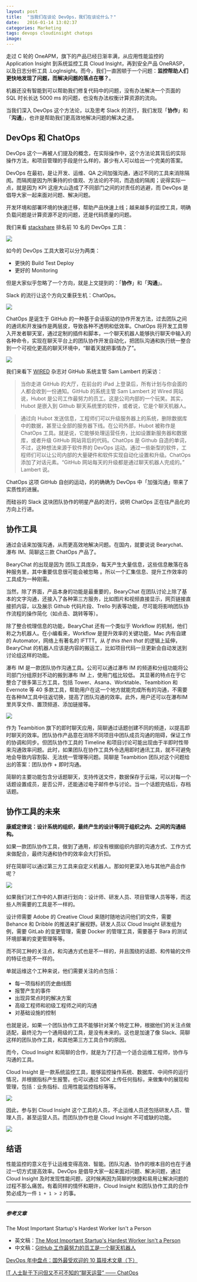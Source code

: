 ```yaml
---
layout: post
title:  "当我们在谈论 DevOps，我们在谈论什么？"
date:   2016-01-14 13:02:37
categories: Marketing
tags: devops cloudinsight chatops
image:
---
```


走过 C 轮的 OneAPM，旗下的产品已经日渐丰满，从应用性能监控的 Application Insight 到系统监控工具 Cloud Insight，再到安全产品 OneRASP，以及日志分析工具 .LogInsight。而今，我们一直困顿于一个问题：**监控帮助人们更快地发现了问题，而解决问题的落点在哪？**。

机器还没有智能到可以帮助我们修复代码中的问题，没有办法解决一个页面的 SQL 时长长达 5000 ms 的问题，也没有办法权衡计算资源的流向。

当我们深入 DevOps 这个方法论，以及思考 Slack 的流行，我们发现「**协作**」和「**沟通**」，也许是帮助我们更高效地解决问题的解决之道。

## DevOps 和 ChatOps

DevOps 这个一再被人们提及的概念，在实际操作中，这个方法论其背后的实际操作方法，和项目管理的手段是什么样的，甚少有人可以给出一个完美的答案。

DevOps 在最初，是让开发、运维、QA 之间加强沟通，通过不同的工具来消除隔阂。而隔阂是因为所秉持的价值观、方法论的不同，而造成的隔阂；说得实际一点，就是因为 KPI 这座大山造成了不同部门之间的对责任的逃避，而 DevOps 是倡导大家一起来面对问题、解决问题。

开发环境和部署环境的快速迁移，帮助产品快速上线；越来越多的监控工具，明确负载问题是计算资源不足的问题，还是代码质量的问题。

我们来看 [stackshare](http://stackshare.io/) 排名前 10 名的 DevOps 工具：

![](/images/stackshare.png)

如今的 DevOps 工具大致可以分为两类：

* 更快的 Build Test Deploy
* 更好的 Monitoring

但是大家似乎忽略了一个方向，就是上文提到的：「**协作**」和「**沟通**」。

Slack 的流行让这个方向又重获生机：ChatOps。

![](/images/chatops@github.jpg)

ChatOps 是诞生于 GitHub 的一种基于会话驱动的协作开发方法，过去团队之间的通讯和开发操作是两层皮，导致各种不透明和低效率。ChatOps 将开发工具带入开发者聊天室，通过定制的插件和脚本，一个聊天机器人能够执行聊天中输入的各种命令，实现在聊天平台上的团队协作开发自动化，把团队沟通和执行统一整合到一个可视化更高的聊天环境中，“聊着天就把事情办了”。

![](http://www.wired.com/wp-content/uploads/2015/10/ubot-schem-1024x426.jpg)

我们来看下 [WIRED](http://www.wired.com/2015/10/the-most-important-startups-hardest-worker-isnt-a-person/) 杂志对 GitHub 系统主管 Sam Lambert 的采访：

> 当你走进 GitHub 的大厅，在前台的 iPad 上登录后，所有计划与你会面的人都会收到一份通知。GitHub 的系统主管 Sam Lambert 对 Wired 网站说，Hubot 是公司工作最努力的员工。这是公司内部的一个玩笑。其实，Hubot 是嵌入到 Github 聊天系统里的软件，或者说，它是个聊天机器人。

> 通过向 Hubot 发送信息，工程师们可以升级服务器上的系统，删除数据库中的数据，甚至让全部的服务器下线。在公司外部，Hubot 被称作是 ChatOps 工具。就是说，它能够处理运营任务，比如设置新服务器和数据库，或者升级 GitHub 网站背后的代码。ChatOps 是 Github 自造的单词，不过，这种想法来源于软件界的 DevOps 运动。通过一些新型的软件，工程师们可以让公司内部的大量硬件和软件实现自动化设置和升级。ChatOps 添加了对话元素。“GitHub 网站每天的升级都是通过聊天机器人完成的。” Lambert 说。

ChatOps 这项 GitHub 自创的运动，的的确确为 DevOps 中「加强沟通」带来了实质性的进展。

而硅谷的 Slack 这块团队协作的明星产品的流行，说明 ChatOps 正在往产品化的方向上行进。

## 协作工具

通过会话来加强沟通，从而更高效地解决问题。在国内，就要说说 Bearychat、瀑布 IM、简聊这三款 ChatOps 产品了。

BearyChat 的出现是因为 团队工具庞杂，每天产生大量信息，这些信息散落在各种服务里，其中重要信息很可能会被忽略 。所以一个汇集信息、提升工作效率的工具成为一种刚需。

当然，除了界面，产品本身的功能是最重要的，BearyChat 在团队讨论上除了基本的文字沟通，还接入了各种第三方服务，比如图片和视频直接显示，网页链接直接抓内容，以及展示 Github 代码片段、Trello 列表等功能，尽可能将影响团队协作流程的操作简化（如点击、跳转等等）。

除了整合梳理信息的功能，BearyChat 还有一个类似于 Workflow 的机制，他们称之为机器人。在小编看来，Workflow 是提升效率的关键功能，Mac 内有自建的 Automator，网络上有著名的 IFTTT。从 *If this then that* 的逻辑上延伸，BearyChat 的机器人应该是内容的搬运工，比如项目代码一旦更新会自动发送到讨论组这样的功能。

瀑布 IM 是一款团队协作沟通工具。公司可以通过瀑布 IM 的频道和分组功能将公司部门分组原封不动的搬到瀑布 IM 上，使用门槛比较低。 其显著的特点在于它整合了很多第三方工具，包括 Tower、Asana、Worktable、Teambition 和 Evernote 等 40 多款工具，帮助用户在这一个地方就能完成所有的沟通，不需要在各种IM工具中往返切换，提高了团队沟通的效率。此外，用户还可以在瀑布IM里共享文件、置顶频道、添加链接等。

![](/images/3rd.png)

作为 Teambition 旗下的即时聊天应用，简聊通过话题创建不同的频道，以提高即时聊天的效率。团队协作产品意在消除不同项目中团队成员沟通的阻碍，保证工作的协调和同步。但团队协作工具的 Timeline 和项目讨论可能出现由于半即时性带来沟通效率问题。此时，如果团队在协作工具外令选用即时通讯工具，就不可避免地会导致内容割裂、无法统一管理等问题。简聊是 Teambition 团队对这个问题给出的答案：团队协作 + 即时沟通。

简聊的主要功能包含分话题聊天，支持传送文件，数据保存于云端，可以对每一个话题设置成员，是否公开，还能通过电子邮件参与讨论。当一个话题完结后，存档话题。

## 协作工具的未来

**康威定律说：设计系统的组织，最终产生的设计等同于组织之内、之间的沟通结构。**

如果一款团队协作工具，做到了通用，却没有根据组织内部的沟通方式、工作方式来做配合，最终沟通和协作的效率会大打折扣。

好在简聊可以通过第三方工具来自定义机器人。那如何更深入地与其他产品合作呢？

![](/images/custom.png)

如果我们对工作中的人群进行划向：设计师、研发人员、项目管理人员等等，而这些人所需要的工具是不一样的。

设计师需要 Adobe 的 Creative Cloud 来随时随地访问他们的文件，需要 Behance 和 Dribble 的推送来扩展视野。研发人员以 Cloud Insight 研发组为例，需要 GitLab 的变更管理，需要 Docker 的管理工具，需要基于 Bara 的测试环境部署的变更管理等等。

而不同工种的关注点，和沟通方式也是不一样的，并且围绕的话题、和传输的文件的特征也是不一样的。

单就运维这个工种来说，他们需要关注的点包括：

* 每一项指标的历史曲线图
* 报警产生的事件
* 出现异常点时的解决方案
* 高级工程师和初级工程师之间的沟通
* 对基础设施的控制

也就是说，如果一个团队协作工具不能够针对某个特定工种，根据他们的关注点做适配，最终沦为一个通用级的工具，是没有未来的。这也是加速了像 Slack、简聊这样的团队协作工具，和其他第三方工具合作的原因。

而今，Cloud Insight 和简聊的合作，就是为了打造一个适合运维工程师，协作与沟通的工具。

Cloud Insight 是一款系统监控工具，能够监控操作系统、数据库、中间件的运行情况，并根据指标产生报警。也可以通过 SDK 上传任何指标，来做集中的展现和管理，包括：业务指标、应用性能监控指标等等。

![](/images/infra.png)

因此，参与到 Cloud Insight 这个工具的人员，不止运维人员还包括研发人员、管理人员，甚至运营人员。而团队协作也是 Cloud Insight 不可或缺的功能。

![](/images/events.png)

## 结语

性能监控的意义在于让运维变得高效、智能。团队沟通、协作的根本目的也在于通过一切方式提高效率。DevOps 是倡导大家一起来面对问题、解决问题，通过 Cloud Insight 及时发现性能问题，这时候再因为简聊的快捷和易用让解决问题的过程不那么痛苦。有着同样的情怀和期许，Cloud Insight 和团队协作工具的合作势必成为一件 `1 + 1 > 2` 的事。

---

##### 参考文章

The Most Important Startup's Hardest Worker Isn't a Person

* 英文稿：[The Most Important Startup's Hardest Worker Isn't a Person](http://www.wired.com/2015/10/the-most-important-startups-hardest-worker-isnt-a-person/)
* 中文稿：[GitHub 工作最努力的员工是一个聊天机器人](http://www.ifanr.com/576121)

[DevOps 年中盘点：国外最受欢迎的 10 篇技术文章（下）](http://m.csdn.net/article/2015-08-14/2825457)

[IT 人士耻于下问但又不可不知的“聊天运营” —— ChatOps](http://www.ctocio.com/ccnews/17686.html)
